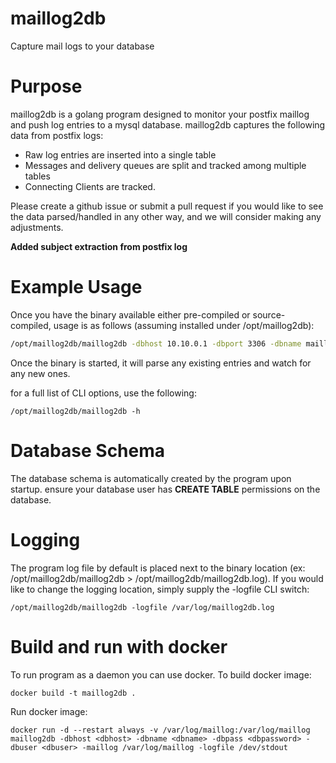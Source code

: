 maillog2db
============

Capture mail logs to your database

# Purpose

maillog2db is a golang program designed to monitor your postfix maillog and push log entries to a mysql database. maillog2db captures the following data from postfix logs:

* Raw log entries are inserted into a single table
* Messages and delivery queues are split and tracked among multiple tables
* Connecting Clients are tracked. 

Please create a github issue or submit a pull request if you would like to see the data parsed/handled in any other way, and we will consider making any adjustments.

**Added subject extraction from postfix log**

# Example Usage

Once you have the binary available either pre-compiled or source-compiled, usage is as follows (assuming installed under /opt/maillog2db):

```bash
/opt/maillog2db/maillog2db -dbhost 10.10.0.1 -dbport 3306 -dbname maillog2db -dbuser maillog2db -dbpass MySecretPassword -maillog /var/log/maillog
```

Once the binary is started, it will parse any existing entries and watch for any new ones. 

for a full list of CLI options, use the following:

```
/opt/maillog2db/maillog2db -h
```

# Database Schema

The database schema is automatically created by the program upon startup. ensure your database user has **CREATE TABLE** permissions on the database. 

# Logging

The program log file by default is placed next to the binary location (ex: /opt/maillog2db/maillog2db > /opt/maillog2db/maillog2db.log). If you would like to change the logging location, simply supply the -logfile CLI switch:

```
/opt/maillog2db/maillog2db -logfile /var/log/maillog2db.log
```

# Build and run with docker

To run program as a daemon you can use docker. To build docker image:
```
docker build -t maillog2db .
```
Run docker image:
```
docker run -d --restart always -v /var/log/maillog:/var/log/maillog maillog2db -dbhost <dbhost> -dbname <dbname> -dbpass <dbpassword> -dbuser <dbuser> -maillog /var/log/maillog -logfile /dev/stdout 
```
